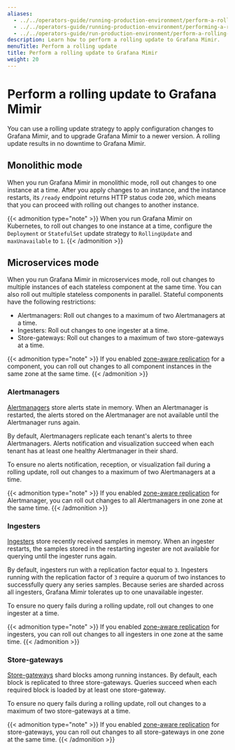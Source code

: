 ```yaml
---
aliases:
  - ../../operators-guide/running-production-environment/perform-a-rolling-update/
  - ../../operators-guide/running-production-environment/performing-a-rolling-update/
  - ../../operators-guide/run-production-environment/perform-a-rolling-update/
description: Learn how to perform a rolling update to Grafana Mimir.
menuTitle: Perform a rolling update
title: Perform a rolling update to Grafana Mimir
weight: 20
---
```


# Perform a rolling update to Grafana Mimir

You can use a rolling update strategy to apply configuration changes to
Grafana Mimir, and to upgrade Grafana Mimir to a newer version. A
rolling update results in no downtime to Grafana Mimir.

## Monolithic mode

When you run Grafana Mimir in monolithic mode, roll out changes to one instance at a time.
After you apply changes to an instance, and the instance restarts, its `/ready` endpoint returns HTTP status code `200`, which means that you can proceed with rolling out changes to another instance.

{{< admonition type="note" >}}
When you run Grafana Mimir on Kubernetes, to roll out changes to one instance at a time, configure the `Deployment` or `StatefulSet` update strategy to `RollingUpdate` and `maxUnavailable` to `1`.
{{< /admonition >}}

## Microservices mode

When you run Grafana Mimir in microservices mode, roll out changes to multiple instances of each stateless component at the same time.
You can also roll out multiple stateless components in parallel.
Stateful components have the following restrictions:

- Alertmanagers: Roll out changes to a maximum of two Alertmanagers at a time.
- Ingesters: Roll out changes to one ingester at a time.
- Store-gateways: Roll out changes to a maximum of two store-gateways at a time.

{{< admonition type="note" >}}
If you enabled [zone-aware replication](../../../configure/configure-zone-aware-replication/) for a component, you can roll out changes to all component instances in the same zone at the same time.
{{< /admonition >}}

### Alertmanagers

[Alertmanagers](../../../references/architecture/components/alertmanager/) store alerts state in memory.
When an Alertmanager is restarted, the alerts stored on the Alertmanager are not available until the Alertmanager runs again.

By default, Alertmanagers replicate each tenant's alerts to three Alertmanagers.
Alerts notification and visualization succeed when each tenant has at least one healthy Alertmanager in their shard.

To ensure no alerts notification, reception, or visualization fail during a rolling update, roll out changes to a maximum of two Alertmanagers at a time.

{{< admonition type="note" >}}
If you enabled [zone-aware replication](../../../configure/configure-zone-aware-replication/) for Alertmanager, you can roll out changes to all Alertmanagers in one zone at the same time.
{{< /admonition >}}

### Ingesters

[Ingesters](../../../references/architecture/components/ingester/) store recently received samples in memory.
When an ingester restarts, the samples stored in the restarting ingester are not available for querying until the ingester runs again.

By default, ingesters run with a replication factor equal to `3`.
Ingesters running with the replication factor of `3` require a quorum of two instances to successfully query any series samples.
Because series are sharded across all ingesters, Grafana Mimir tolerates up to one unavailable ingester.

To ensure no query fails during a rolling update, roll out changes to one ingester at a time.

{{< admonition type="note" >}}
If you enabled [zone-aware replication](../../../configure/configure-zone-aware-replication/) for ingesters, you can roll out changes to all ingesters in one zone at the same time.
{{< /admonition >}}

### Store-gateways

[Store-gateways](../../../references/architecture/components/store-gateway/) shard blocks among running instances.
By default, each block is replicated to three store-gateways.
Queries succeed when each required block is loaded by at least one store-gateway.

To ensure no query fails during a rolling update, roll out changes to a maximum of two store-gateways at a time.

{{< admonition type="note" >}}
If you enabled [zone-aware replication](../../../configure/configure-zone-aware-replication/) for store-gateways, you can roll out changes to all store-gateways in one zone at the same time.
{{< /admonition >}}
